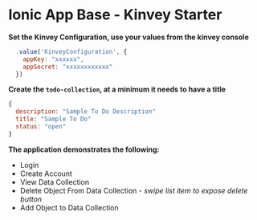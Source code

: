 Ionic App Base - Kinvey Starter
=====================

**Set the Kinvey Configuration, use your values from the kinvey console**
```Javascript
  .value('KinveyConfiguration', {
    appKey: "xxxxxx",
    appSecret: "xxxxxxxxxxxx"
  })
```

**Create the `todo-collection`, at a minimum it needs to have a title**
```Javascript
{
  description: "Sample To Do Description"
  title: "Sample To Do"
  status: "open"
}
```
**The application demonstrates the following:**
* Login
* Create Account
* View Data Collection
* Delete Object From Data Collection - *swipe list item to expose delete button*
* Add Object to Data Collection
